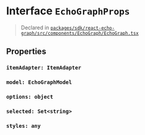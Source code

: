 # Interface `EchoGraphProps`
> Declared in [`packages/sdk/react-echo-graph/src/components/EchoGraph/EchoGraph.tsx`]()


## Properties
### `itemAdapter: ItemAdapter`
### `model: EchoGraphModel`
### `options: object`
### `selected: Set<string>`
### `styles: any`
